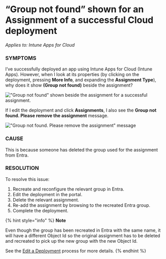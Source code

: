 # “Group not found” shown for an Assignment of a successful Cloud deployment

_Applies to: Intune Apps for Cloud_

### SYMPTOMS

I’ve successfully deployed an app using Intune Apps for Cloud (Intune Apps). However, when I look at its properties (by clicking on the deployment, pressing **More Info**, and expanding the **Assignment Type**), why does it show **(Group not found)** beside the assignment?

![&#x22;Group not found&#x22; shown beside the assignment for a successful assignment.](../../../_images/image%20%28366%29.png%20"&#x22;Group%20not%20found&#x22;%20shown%20beside%20the%20assignment%20for%20a%20successful%20assignment.")

If I edit the deployment and click **Assignments**, I also see the **Group not found. Please remove the assignment** message.

![&#x22;Group not found. Please remove the assignment&#x22; message](../../../_images/image%20%28365%29.png%20"&#x22;Group%20not%20found.%20Please%20remove%20the%20assignment&#x22;%20message")

### CAUSE

This is because someone has deleted the group used for the assignment from Entra.

### RESOLUTION

To resolve this issue:

1. Recreate and reconfigure the relevant group in Entra.
2. Edit the deployment in the portal.
3. Delete the relevant assignment.
4. Re-add the assignment by browsing to the recreated Entra group.
5. Complete the deployment.

{% hint style="info" %}
**Note**

Even though the group has been recreated in Entra with the same name, it will have a different Object Id so the original assignment has to be deleted and recreated to pick up the new group with the new Object Id.

See the [Edit a Deployment](../../cloud-deployments/manage-cloud-deployments/edit-a-cloud-deployment.md) process for more details.
{% endhint %}
